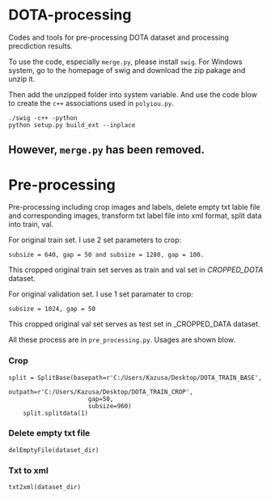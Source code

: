 # DOTA-processing  
Codes and tools for pre-processing DOTA dataset and processing precdiction results.

To use the code, especially `merge.py`, please install `swig`. For Windows system, go to the homepage of swig and download the zip pakage and unzip it.

Then add the unzipped folder into system variable. And use the code blow to create the `c++` associations used in `polyiou.py`.
```
./swig -c++ -python
python setup.py build_ext --inplace
```

However, `merge.py` has been removed.
---

# Pre-processing  
Pre-processing including crop images and labels, delete empty txt lable file and corresponding images, transform txt label file into xml format, split data into train, val.

For original train set. I use 2 set parameters to crop:
```
subsize = 640, gap = 50 and subsize = 1280, gap = 100.
```
This cropped original train set serves as train and val set in _CROPPED_DOTA_ dataset.

For original validation set. I use 1 set paramater to crop:
```
subsize = 1024, gap = 50
```
This cropped original val set serves as test set in _CROPPED_DATA dataset.

All these process are in `pre_processing.py`. Usages are shown blow.

### Crop  
```
split = SplitBase(basepath=r'C:/Users/Kazusa/Desktop/DOTA_TRAIN_BASE',
                      outpath=r'C:/Users/Kazusa/Desktop/DOTA_TRAIN_CROP',
                      gap=50,
                      subsize=960)
    split.splitdata(1)
```

### Delete empty txt file  
```
delEmptyFile(dataset_dir)
```

### Txt to xml  
```
txt2xml(dataset_dir)
```  
